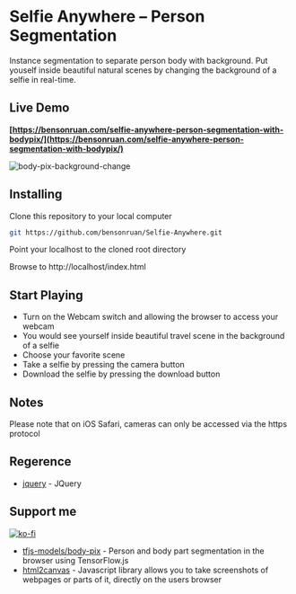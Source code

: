 # Selfie Anywhere – Person Segmentation
 Instance segmentation to separate person body with background. Put youself inside beautiful natural scenes by changing the background of a selfie in real-time.

 
 ## Live Demo
**[https://bensonruan.com/selfie-anywhere-person-segmentation-with-bodypix/](https://bensonruan.com/selfie-anywhere-person-segmentation-with-bodypix/)**

![body-pix-background-change](https://bensonruan.com/wp-content/uploads/2020/05/body-pix-demo.png)

## Installing
Clone this repository to your local computer
``` bash
git https://github.com/bensonruan/Selfie-Anywhere.git
```
Point your localhost to the cloned root directory

Browse to http://localhost/index.html 

## Start Playing
* Turn on the Webcam switch and allowing the browser to access your webcam 
* You would see yourself inside beautiful travel scene in the background of a selfie
* Choose your favorite scene
* Take a selfie by pressing the camera button
* Download the selfie by pressing the download button

## Notes
Please note that on iOS Safari, cameras can only be accessed via the https protocol 

## Regerence
* [jquery](https://code.jquery.com/jquery-3.3.1.min.js) - JQuery

## Support me 
[![ko-fi](https://ko-fi.com/img/githubbutton_sm.svg)](https://ko-fi.com/W7W6METMY)
* [tfjs-models/body-pix](https://github.com/tensorflow/tfjs-models/tree/master/body-pix) - Person and body part segmentation in the browser using TensorFlow.js
* [html2canvas](https://html2canvas.hertzen.com) - Javascript library allows you to take screenshots of webpages or parts of it, directly on the users browser
